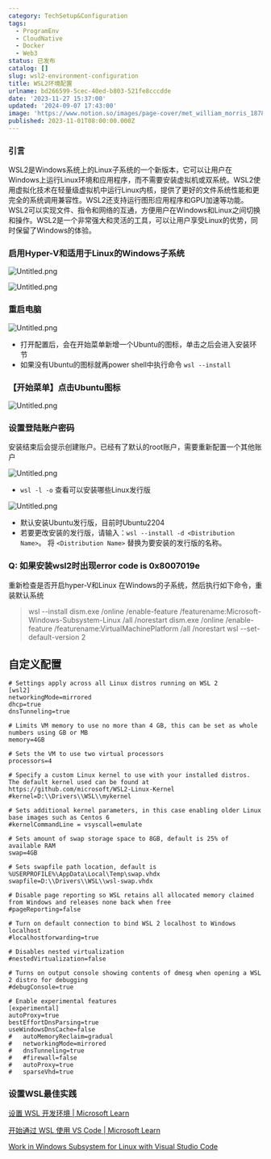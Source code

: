 ```yaml
---
category: TechSetup&Configuration
tags:
  - ProgramEnv
  - CloudNative
  - Docker
  - Web3
status: 已发布
catalog: []
slug: wsl2-environment-configuration
title: WSL2环境配置
urlname: bd266599-5cec-40ed-b803-521fe8cccdde
date: '2023-11-27 15:37:00'
updated: '2024-09-07 17:43:00'
image: 'https://www.notion.so/images/page-cover/met_william_morris_1878.jpg'
published: 2023-11-01T08:00:00.000Z
---
```


### 引言


WSL2是Windows系统上的Linux子系统的一个新版本，它可以让用户在Windows上运行Linux环境和应用程序，而不需要安装虚拟机或双系统。WSL2使用虚拟化技术在轻量级虚拟机中运行Linux内核，提供了更好的文件系统性能和更完全的系统调用兼容性。WSL2还支持运行图形应用程序和GPU加速等功能。WSL2可以实现文件、指令和网络的互通，方便用户在Windows和Linux之间切换和操作。WSL2是一个非常强大和灵活的工具，可以让用户享受Linux的优势，同时保留了Windows的体验。


### 启用Hyper-V和适用于Linux的Windows子系统


![Untitled.png](https://prod-files-secure.s3.us-west-2.amazonaws.com/5d24fe63-e567-4804-86f9-9fdc62e13082/62efe4d1-37d6-4606-a7b8-34dcd63ff38a/Untitled.png?X-Amz-Algorithm=AWS4-HMAC-SHA256&X-Amz-Content-Sha256=UNSIGNED-PAYLOAD&X-Amz-Credential=ASIAZI2LB466TKMCMEMV%2F20250326%2Fus-west-2%2Fs3%2Faws4_request&X-Amz-Date=20250326T054036Z&X-Amz-Expires=3600&X-Amz-Security-Token=IQoJb3JpZ2luX2VjELz%2F%2F%2F%2F%2F%2F%2F%2F%2F%2FwEaCXVzLXdlc3QtMiJGMEQCIG2o7WrNiAYEoUOqF21XuPKw9Y40DyhzemsFGYqBOoKbAiA8Gvk3%2FL1YhoPL5jz2UMMG6LfteUUef8R7aXKwFqGl%2FCr%2FAwglEAAaDDYzNzQyMzE4MzgwNSIMr2rwFOPUV2nTRpI5KtwDxnZTgS%2B9DSwBtsoPLRsivBOYcCdM3YT1Q1pnaUS7ks45VPujOgLcUTDKmeQhlxDYjNO90sTDfWrid1PAxKnu%2Fp3OKx1oIvci7HOylRN0w%2BI80ScyHqmRNwiia15Lo5cmLyqdcq%2B1Da4fptnX%2BYOQYVDUYjbN%2Bpw9ixJRdjOkxasSevtDoTUuiKES%2Fm7%2BuXQslkOmZtei4wnFejtziAv07dMYhEMYllTfT3D04bKCOL6b%2FOnR1bs%2FErOljFAlO2AGrKCWpkY%2B6JtE3GcLcvMoHqi%2Fz2qonxOEhIiHPeZQzthvigihq7kKBJf6HmpqgV%2FeXVracRwK34to%2BewaqNchVSwPcWfB%2BjwQ9l0MPmHGPMw%2F%2Fa55KlbBl%2FE2BGGssDUI1sleA3e6i3qTCIKf6PoqF5NsvtmRg0B26CD0HZUBsXgZfKOkGULMP6X3V14FaeU%2FIfYmHF2blEJ058elrEDaZ6wJ94PGa3r1oZwl1Kv76%2FVJXO%2BxYCLv19VcvTIzdQk0CxI6rSY1MK1pTbbsqZx4G7d8BQHLYrdo0XOKjAG%2BZJdO70Nl8n8LI1OTlMT%2BNthqJkcSd%2BjQhdbbeWu4D9bA7UOHE1S1gL%2FeaTGFsQnTFDRF%2Bjk5tG1vhHa3jo4wkeiNvwY6pgHNhX%2FrrdaX3rRQR1NohEf9sOQVU%2B6l2Gw2KO8RIXTl6LHetV0Obu54NU3XzvsPI5FgWkJAYWA0rvkVEkFaLZG%2B6ksB6Z3PFwu6ugimGHhXuDLBHRoMn0UySBu3cXKy1UbrBClfb5rPwGsBgYHcGpcX0sXNVQ0ZnBvVyfa9ml8YZc2kiUL05q8TMrHOgPoggCxujm6GocTphjTN4z%2FQLSkSM3ntVqyA&X-Amz-Signature=b88156f6ffc02f42d6ba380fd5e3577f26cd16a336177bba5b591b53d8ed49a4&X-Amz-SignedHeaders=host&x-id=GetObject)


![Untitled.png](https://prod-files-secure.s3.us-west-2.amazonaws.com/5d24fe63-e567-4804-86f9-9fdc62e13082/74866fe6-9ce5-4055-94c5-4900f6f5ff8b/Untitled.png?X-Amz-Algorithm=AWS4-HMAC-SHA256&X-Amz-Content-Sha256=UNSIGNED-PAYLOAD&X-Amz-Credential=ASIAZI2LB466TKMCMEMV%2F20250326%2Fus-west-2%2Fs3%2Faws4_request&X-Amz-Date=20250326T054036Z&X-Amz-Expires=3600&X-Amz-Security-Token=IQoJb3JpZ2luX2VjELz%2F%2F%2F%2F%2F%2F%2F%2F%2F%2FwEaCXVzLXdlc3QtMiJGMEQCIG2o7WrNiAYEoUOqF21XuPKw9Y40DyhzemsFGYqBOoKbAiA8Gvk3%2FL1YhoPL5jz2UMMG6LfteUUef8R7aXKwFqGl%2FCr%2FAwglEAAaDDYzNzQyMzE4MzgwNSIMr2rwFOPUV2nTRpI5KtwDxnZTgS%2B9DSwBtsoPLRsivBOYcCdM3YT1Q1pnaUS7ks45VPujOgLcUTDKmeQhlxDYjNO90sTDfWrid1PAxKnu%2Fp3OKx1oIvci7HOylRN0w%2BI80ScyHqmRNwiia15Lo5cmLyqdcq%2B1Da4fptnX%2BYOQYVDUYjbN%2Bpw9ixJRdjOkxasSevtDoTUuiKES%2Fm7%2BuXQslkOmZtei4wnFejtziAv07dMYhEMYllTfT3D04bKCOL6b%2FOnR1bs%2FErOljFAlO2AGrKCWpkY%2B6JtE3GcLcvMoHqi%2Fz2qonxOEhIiHPeZQzthvigihq7kKBJf6HmpqgV%2FeXVracRwK34to%2BewaqNchVSwPcWfB%2BjwQ9l0MPmHGPMw%2F%2Fa55KlbBl%2FE2BGGssDUI1sleA3e6i3qTCIKf6PoqF5NsvtmRg0B26CD0HZUBsXgZfKOkGULMP6X3V14FaeU%2FIfYmHF2blEJ058elrEDaZ6wJ94PGa3r1oZwl1Kv76%2FVJXO%2BxYCLv19VcvTIzdQk0CxI6rSY1MK1pTbbsqZx4G7d8BQHLYrdo0XOKjAG%2BZJdO70Nl8n8LI1OTlMT%2BNthqJkcSd%2BjQhdbbeWu4D9bA7UOHE1S1gL%2FeaTGFsQnTFDRF%2Bjk5tG1vhHa3jo4wkeiNvwY6pgHNhX%2FrrdaX3rRQR1NohEf9sOQVU%2B6l2Gw2KO8RIXTl6LHetV0Obu54NU3XzvsPI5FgWkJAYWA0rvkVEkFaLZG%2B6ksB6Z3PFwu6ugimGHhXuDLBHRoMn0UySBu3cXKy1UbrBClfb5rPwGsBgYHcGpcX0sXNVQ0ZnBvVyfa9ml8YZc2kiUL05q8TMrHOgPoggCxujm6GocTphjTN4z%2FQLSkSM3ntVqyA&X-Amz-Signature=f3a089f009a72507f8b64acd873f3ef64dd7598426691a16c09f34ad091b4301&X-Amz-SignedHeaders=host&x-id=GetObject)


### 重启电脑


![Untitled.png](https://prod-files-secure.s3.us-west-2.amazonaws.com/5d24fe63-e567-4804-86f9-9fdc62e13082/ed8ca255-2fda-4c1b-9b1a-f1896300e8e7/Untitled.png?X-Amz-Algorithm=AWS4-HMAC-SHA256&X-Amz-Content-Sha256=UNSIGNED-PAYLOAD&X-Amz-Credential=ASIAZI2LB466TKMCMEMV%2F20250326%2Fus-west-2%2Fs3%2Faws4_request&X-Amz-Date=20250326T054036Z&X-Amz-Expires=3600&X-Amz-Security-Token=IQoJb3JpZ2luX2VjELz%2F%2F%2F%2F%2F%2F%2F%2F%2F%2FwEaCXVzLXdlc3QtMiJGMEQCIG2o7WrNiAYEoUOqF21XuPKw9Y40DyhzemsFGYqBOoKbAiA8Gvk3%2FL1YhoPL5jz2UMMG6LfteUUef8R7aXKwFqGl%2FCr%2FAwglEAAaDDYzNzQyMzE4MzgwNSIMr2rwFOPUV2nTRpI5KtwDxnZTgS%2B9DSwBtsoPLRsivBOYcCdM3YT1Q1pnaUS7ks45VPujOgLcUTDKmeQhlxDYjNO90sTDfWrid1PAxKnu%2Fp3OKx1oIvci7HOylRN0w%2BI80ScyHqmRNwiia15Lo5cmLyqdcq%2B1Da4fptnX%2BYOQYVDUYjbN%2Bpw9ixJRdjOkxasSevtDoTUuiKES%2Fm7%2BuXQslkOmZtei4wnFejtziAv07dMYhEMYllTfT3D04bKCOL6b%2FOnR1bs%2FErOljFAlO2AGrKCWpkY%2B6JtE3GcLcvMoHqi%2Fz2qonxOEhIiHPeZQzthvigihq7kKBJf6HmpqgV%2FeXVracRwK34to%2BewaqNchVSwPcWfB%2BjwQ9l0MPmHGPMw%2F%2Fa55KlbBl%2FE2BGGssDUI1sleA3e6i3qTCIKf6PoqF5NsvtmRg0B26CD0HZUBsXgZfKOkGULMP6X3V14FaeU%2FIfYmHF2blEJ058elrEDaZ6wJ94PGa3r1oZwl1Kv76%2FVJXO%2BxYCLv19VcvTIzdQk0CxI6rSY1MK1pTbbsqZx4G7d8BQHLYrdo0XOKjAG%2BZJdO70Nl8n8LI1OTlMT%2BNthqJkcSd%2BjQhdbbeWu4D9bA7UOHE1S1gL%2FeaTGFsQnTFDRF%2Bjk5tG1vhHa3jo4wkeiNvwY6pgHNhX%2FrrdaX3rRQR1NohEf9sOQVU%2B6l2Gw2KO8RIXTl6LHetV0Obu54NU3XzvsPI5FgWkJAYWA0rvkVEkFaLZG%2B6ksB6Z3PFwu6ugimGHhXuDLBHRoMn0UySBu3cXKy1UbrBClfb5rPwGsBgYHcGpcX0sXNVQ0ZnBvVyfa9ml8YZc2kiUL05q8TMrHOgPoggCxujm6GocTphjTN4z%2FQLSkSM3ntVqyA&X-Amz-Signature=a040ac1f9f11bc008efb91c32fd233ac522213781d9c2f4226aaa70d623433dd&X-Amz-SignedHeaders=host&x-id=GetObject)

- 打开配置后，会在开始菜单新增一个Ubuntu的图标，单击之后会进入安装环节
- 如果没有Ubuntu的图标就再power shell中执行命令 `wsl --install`

### 【开始菜单】点击Ubuntu图标


![Untitled.png](https://prod-files-secure.s3.us-west-2.amazonaws.com/5d24fe63-e567-4804-86f9-9fdc62e13082/d7415a12-f453-43fe-a604-a208d85638a3/Untitled.png?X-Amz-Algorithm=AWS4-HMAC-SHA256&X-Amz-Content-Sha256=UNSIGNED-PAYLOAD&X-Amz-Credential=ASIAZI2LB466TKMCMEMV%2F20250326%2Fus-west-2%2Fs3%2Faws4_request&X-Amz-Date=20250326T054036Z&X-Amz-Expires=3600&X-Amz-Security-Token=IQoJb3JpZ2luX2VjELz%2F%2F%2F%2F%2F%2F%2F%2F%2F%2FwEaCXVzLXdlc3QtMiJGMEQCIG2o7WrNiAYEoUOqF21XuPKw9Y40DyhzemsFGYqBOoKbAiA8Gvk3%2FL1YhoPL5jz2UMMG6LfteUUef8R7aXKwFqGl%2FCr%2FAwglEAAaDDYzNzQyMzE4MzgwNSIMr2rwFOPUV2nTRpI5KtwDxnZTgS%2B9DSwBtsoPLRsivBOYcCdM3YT1Q1pnaUS7ks45VPujOgLcUTDKmeQhlxDYjNO90sTDfWrid1PAxKnu%2Fp3OKx1oIvci7HOylRN0w%2BI80ScyHqmRNwiia15Lo5cmLyqdcq%2B1Da4fptnX%2BYOQYVDUYjbN%2Bpw9ixJRdjOkxasSevtDoTUuiKES%2Fm7%2BuXQslkOmZtei4wnFejtziAv07dMYhEMYllTfT3D04bKCOL6b%2FOnR1bs%2FErOljFAlO2AGrKCWpkY%2B6JtE3GcLcvMoHqi%2Fz2qonxOEhIiHPeZQzthvigihq7kKBJf6HmpqgV%2FeXVracRwK34to%2BewaqNchVSwPcWfB%2BjwQ9l0MPmHGPMw%2F%2Fa55KlbBl%2FE2BGGssDUI1sleA3e6i3qTCIKf6PoqF5NsvtmRg0B26CD0HZUBsXgZfKOkGULMP6X3V14FaeU%2FIfYmHF2blEJ058elrEDaZ6wJ94PGa3r1oZwl1Kv76%2FVJXO%2BxYCLv19VcvTIzdQk0CxI6rSY1MK1pTbbsqZx4G7d8BQHLYrdo0XOKjAG%2BZJdO70Nl8n8LI1OTlMT%2BNthqJkcSd%2BjQhdbbeWu4D9bA7UOHE1S1gL%2FeaTGFsQnTFDRF%2Bjk5tG1vhHa3jo4wkeiNvwY6pgHNhX%2FrrdaX3rRQR1NohEf9sOQVU%2B6l2Gw2KO8RIXTl6LHetV0Obu54NU3XzvsPI5FgWkJAYWA0rvkVEkFaLZG%2B6ksB6Z3PFwu6ugimGHhXuDLBHRoMn0UySBu3cXKy1UbrBClfb5rPwGsBgYHcGpcX0sXNVQ0ZnBvVyfa9ml8YZc2kiUL05q8TMrHOgPoggCxujm6GocTphjTN4z%2FQLSkSM3ntVqyA&X-Amz-Signature=a0b2ebff4fef078107cf18503cbdf52dfcaf321dc5e8c50ac134724dc99deddb&X-Amz-SignedHeaders=host&x-id=GetObject)


### 设置登陆账户密码


安装结束后会提示创建账户。已经有了默认的root账户，需要重新配置一个其他账户


![Untitled.png](https://prod-files-secure.s3.us-west-2.amazonaws.com/5d24fe63-e567-4804-86f9-9fdc62e13082/bb38a6ce-031e-4122-9787-de509d2240bf/Untitled.png?X-Amz-Algorithm=AWS4-HMAC-SHA256&X-Amz-Content-Sha256=UNSIGNED-PAYLOAD&X-Amz-Credential=ASIAZI2LB466TKMCMEMV%2F20250326%2Fus-west-2%2Fs3%2Faws4_request&X-Amz-Date=20250326T054036Z&X-Amz-Expires=3600&X-Amz-Security-Token=IQoJb3JpZ2luX2VjELz%2F%2F%2F%2F%2F%2F%2F%2F%2F%2FwEaCXVzLXdlc3QtMiJGMEQCIG2o7WrNiAYEoUOqF21XuPKw9Y40DyhzemsFGYqBOoKbAiA8Gvk3%2FL1YhoPL5jz2UMMG6LfteUUef8R7aXKwFqGl%2FCr%2FAwglEAAaDDYzNzQyMzE4MzgwNSIMr2rwFOPUV2nTRpI5KtwDxnZTgS%2B9DSwBtsoPLRsivBOYcCdM3YT1Q1pnaUS7ks45VPujOgLcUTDKmeQhlxDYjNO90sTDfWrid1PAxKnu%2Fp3OKx1oIvci7HOylRN0w%2BI80ScyHqmRNwiia15Lo5cmLyqdcq%2B1Da4fptnX%2BYOQYVDUYjbN%2Bpw9ixJRdjOkxasSevtDoTUuiKES%2Fm7%2BuXQslkOmZtei4wnFejtziAv07dMYhEMYllTfT3D04bKCOL6b%2FOnR1bs%2FErOljFAlO2AGrKCWpkY%2B6JtE3GcLcvMoHqi%2Fz2qonxOEhIiHPeZQzthvigihq7kKBJf6HmpqgV%2FeXVracRwK34to%2BewaqNchVSwPcWfB%2BjwQ9l0MPmHGPMw%2F%2Fa55KlbBl%2FE2BGGssDUI1sleA3e6i3qTCIKf6PoqF5NsvtmRg0B26CD0HZUBsXgZfKOkGULMP6X3V14FaeU%2FIfYmHF2blEJ058elrEDaZ6wJ94PGa3r1oZwl1Kv76%2FVJXO%2BxYCLv19VcvTIzdQk0CxI6rSY1MK1pTbbsqZx4G7d8BQHLYrdo0XOKjAG%2BZJdO70Nl8n8LI1OTlMT%2BNthqJkcSd%2BjQhdbbeWu4D9bA7UOHE1S1gL%2FeaTGFsQnTFDRF%2Bjk5tG1vhHa3jo4wkeiNvwY6pgHNhX%2FrrdaX3rRQR1NohEf9sOQVU%2B6l2Gw2KO8RIXTl6LHetV0Obu54NU3XzvsPI5FgWkJAYWA0rvkVEkFaLZG%2B6ksB6Z3PFwu6ugimGHhXuDLBHRoMn0UySBu3cXKy1UbrBClfb5rPwGsBgYHcGpcX0sXNVQ0ZnBvVyfa9ml8YZc2kiUL05q8TMrHOgPoggCxujm6GocTphjTN4z%2FQLSkSM3ntVqyA&X-Amz-Signature=51eeb4a712c16734ccb73186020b6390b3f312832c806f027a19df44bdbb8c51&X-Amz-SignedHeaders=host&x-id=GetObject)

- `wsl -l -o` 查看可以安装哪些Linux发行版

![Untitled.png](https://prod-files-secure.s3.us-west-2.amazonaws.com/5d24fe63-e567-4804-86f9-9fdc62e13082/4b4e5e2f-4e13-4651-8884-559a62c38137/Untitled.png?X-Amz-Algorithm=AWS4-HMAC-SHA256&X-Amz-Content-Sha256=UNSIGNED-PAYLOAD&X-Amz-Credential=ASIAZI2LB466TKMCMEMV%2F20250326%2Fus-west-2%2Fs3%2Faws4_request&X-Amz-Date=20250326T054036Z&X-Amz-Expires=3600&X-Amz-Security-Token=IQoJb3JpZ2luX2VjELz%2F%2F%2F%2F%2F%2F%2F%2F%2F%2FwEaCXVzLXdlc3QtMiJGMEQCIG2o7WrNiAYEoUOqF21XuPKw9Y40DyhzemsFGYqBOoKbAiA8Gvk3%2FL1YhoPL5jz2UMMG6LfteUUef8R7aXKwFqGl%2FCr%2FAwglEAAaDDYzNzQyMzE4MzgwNSIMr2rwFOPUV2nTRpI5KtwDxnZTgS%2B9DSwBtsoPLRsivBOYcCdM3YT1Q1pnaUS7ks45VPujOgLcUTDKmeQhlxDYjNO90sTDfWrid1PAxKnu%2Fp3OKx1oIvci7HOylRN0w%2BI80ScyHqmRNwiia15Lo5cmLyqdcq%2B1Da4fptnX%2BYOQYVDUYjbN%2Bpw9ixJRdjOkxasSevtDoTUuiKES%2Fm7%2BuXQslkOmZtei4wnFejtziAv07dMYhEMYllTfT3D04bKCOL6b%2FOnR1bs%2FErOljFAlO2AGrKCWpkY%2B6JtE3GcLcvMoHqi%2Fz2qonxOEhIiHPeZQzthvigihq7kKBJf6HmpqgV%2FeXVracRwK34to%2BewaqNchVSwPcWfB%2BjwQ9l0MPmHGPMw%2F%2Fa55KlbBl%2FE2BGGssDUI1sleA3e6i3qTCIKf6PoqF5NsvtmRg0B26CD0HZUBsXgZfKOkGULMP6X3V14FaeU%2FIfYmHF2blEJ058elrEDaZ6wJ94PGa3r1oZwl1Kv76%2FVJXO%2BxYCLv19VcvTIzdQk0CxI6rSY1MK1pTbbsqZx4G7d8BQHLYrdo0XOKjAG%2BZJdO70Nl8n8LI1OTlMT%2BNthqJkcSd%2BjQhdbbeWu4D9bA7UOHE1S1gL%2FeaTGFsQnTFDRF%2Bjk5tG1vhHa3jo4wkeiNvwY6pgHNhX%2FrrdaX3rRQR1NohEf9sOQVU%2B6l2Gw2KO8RIXTl6LHetV0Obu54NU3XzvsPI5FgWkJAYWA0rvkVEkFaLZG%2B6ksB6Z3PFwu6ugimGHhXuDLBHRoMn0UySBu3cXKy1UbrBClfb5rPwGsBgYHcGpcX0sXNVQ0ZnBvVyfa9ml8YZc2kiUL05q8TMrHOgPoggCxujm6GocTphjTN4z%2FQLSkSM3ntVqyA&X-Amz-Signature=7d1bd3f371a6f38ee0ec8eca4ac7bd6a05e24db362cec71ccc2a3dc1e7d62f09&X-Amz-SignedHeaders=host&x-id=GetObject)

- 默认安装Ubuntu发行版，目前时Ubuntu2204
- 若要更改安装的发行版，请输入：`wsl --install -d <Distribution Name>`。 将 `<Distribution Name>` 替换为要安装的发行版的名称。

### Q: 如果安装wsl2时出现error code is 0x8007019e


重新检查是否开启hyper-V和Linux 在Windows的子系统，然后执行如下命令，重装默认系统

> wsl --install
> dism.exe /online /enable-feature /featurename:Microsoft-Windows-Subsystem-Linux /all /norestart
> dism.exe /online /enable-feature /featurename:VirtualMachinePlatform /all /norestart
> wsl --set-default-version 2

## 自定义配置


```shell
# Settings apply across all Linux distros running on WSL 2
[wsl2]
networkingMode=mirrored
dhcp=true
dnsTunneling=true

# Limits VM memory to use no more than 4 GB, this can be set as whole numbers using GB or MB
memory=4GB 

# Sets the VM to use two virtual processors
processors=4

# Specify a custom Linux kernel to use with your installed distros. The default kernel used can be found at https://github.com/microsoft/WSL2-Linux-Kernel
#kernel=D:\\Drivers\\WSL\\mykernel

# Sets additional kernel parameters, in this case enabling older Linux base images such as Centos 6
#kernelCommandLine = vsyscall=emulate

# Sets amount of swap storage space to 8GB, default is 25% of available RAM
swap=4GB

# Sets swapfile path location, default is %USERPROFILE%\AppData\Local\Temp\swap.vhdx
swapfile=D:\\Drivers\\WSL\\wsl-swap.vhdx

# Disable page reporting so WSL retains all allocated memory claimed from Windows and releases none back when free
#pageReporting=false

# Turn on default connection to bind WSL 2 localhost to Windows localhost
#localhostforwarding=true

# Disables nested virtualization
#nestedVirtualization=false

# Turns on output console showing contents of dmesg when opening a WSL 2 distro for debugging
#debugConsole=true

# Enable experimental features
[experimental]
autoProxy=true
bestEffortDnsParsing=true
useWindowsDnsCache=false
#   autoMemoryReclaim=gradual
#   networkingMode=mirrored
#   dnsTunneling=true
#   #firewall=false
#   autoProxy=true
#   sparseVhd=true
```


### 设置WSL最佳实践


[设置 WSL 开发环境 | Microsoft Learn](https://learn.microsoft.com/zh-cn/windows/wsl/setup/environment#set-up-your-linux-username-and-password)


[开始通过 WSL 使用 VS Code | Microsoft Learn](https://learn.microsoft.com/zh-cn/windows/wsl/tutorials/wsl-vscode)


[Work in Windows Subsystem for Linux with Visual Studio Code](https://code.visualstudio.com/docs/remote/wsl-tutorial)

